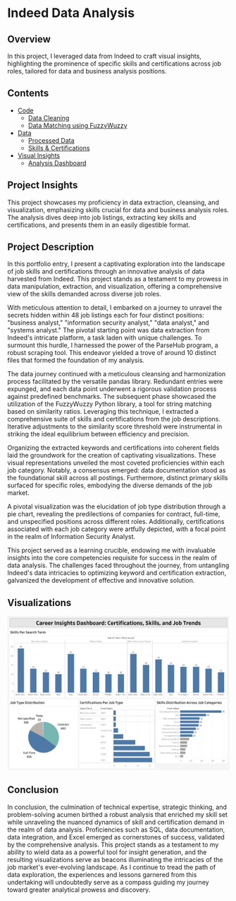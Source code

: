# Indeed Data Analysis

## Overview

In this project, I leveraged data from Indeed to craft visual insights, highlighting the prominence of specific skills and certifications across job roles, tailored for data and business analysis positions.

## Contents

- [Code](./code)
  - [Data Cleaning](./code/cleaned_file_code.py)
  - [Data Matching using FuzzyWuzzy](./code/fuzzywuzzy_indeed_matching.py)
- [Data](./data)
  - [Processed Data](./data/cleaned_data.csv)
  - [Skills & Certifications](./data/final_certifications_skills.csv)
- [Visual Insights](./dashboard)
  - [Analysis Dashboard](./dashboard/Indeed_Analysis_Dashboard.png)

## Project Insights

This project showcases my proficiency in data extraction, cleansing, and visualization, emphasizing skills crucial for data and business analysis roles. The analysis dives deep into job listings, extracting key skills and certifications, and presents them in an easily digestible format.

## Project Description

In this portfolio entry, I present a captivating exploration into the landscape of job skills and certifications through an innovative analysis of data harvested from Indeed. This project stands as a testament to my prowess in data manipulation, extraction, and visualization, offering a comprehensive view of the skills demanded across diverse job roles.

With meticulous attention to detail, I embarked on a journey to unravel the secrets hidden within 48 job listings each for four distinct positions: "business analyst," "information security analyst," "data analyst," and "systems analyst." The pivotal starting point was data extraction from Indeed's intricate platform, a task laden with unique challenges. To surmount this hurdle, I harnessed the power of the ParseHub program, a robust scraping tool. This endeavor yielded a trove of around 10 distinct files that formed the foundation of my analysis.

The data journey continued with a meticulous cleansing and harmonization process facilitated by the versatile pandas library. Redundant entries were expunged, and each data point underwent a rigorous validation process against predefined benchmarks. The subsequent phase showcased the utilization of the FuzzyWuzzy Python library, a tool for string matching based on similarity ratios. Leveraging this technique, I extracted a comprehensive suite of skills and certifications from the job descriptions. Iterative adjustments to the similarity score threshold were instrumental in striking the ideal equilibrium between efficiency and precision.

Organizing the extracted keywords and certifications into coherent fields laid the groundwork for the creation of captivating visualizations. These visual representations unveiled the most coveted proficiencies within each job category. Notably, a consensus emerged: data documentation stood as the foundational skill across all postings. Furthermore, distinct primary skills surfaced for specific roles, embodying the diverse demands of the job market.

A pivotal visualization was the elucidation of job type distribution through a pie chart, revealing the predilections of companies for contract, full-time, and unspecified positions across different roles. Additionally, certifications associated with each job category were artfully depicted, with a focal point in the realm of Information Security Analyst.

This project served as a learning crucible, endowing me with invaluable insights into the core competencies requisite for success in the realm of data analysis. The challenges faced throughout the journey, from untangling Indeed's data intricacies to optimizing keyword and certification extraction, galvanized the development of effective and innovative solution.

## Visualizations

![Dashboard](./dashboard/Indeed_Analysis_Dashboard.png)

## Conclusion

In conclusion, the culmination of technical expertise, strategic thinking, and problem-solving acumen birthed a robust analysis that enriched my skill set while unraveling the nuanced dynamics of skill and certification demand in the realm of data analysis. Proficiencies such as SQL, data documentation, data integration, and Excel emerged as cornerstones of success, validated by the comprehensive analysis. This project stands as a testament to my ability to wield data as a powerful tool for insight generation, and the resulting visualizations serve as beacons illuminating the intricacies of the job market's ever-evolving landscape. As I continue to tread the path of data exploration, the experiences and lessons garnered from this undertaking will undoubtedly serve as a compass guiding my journey toward greater analytical prowess and discovery.
